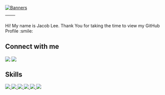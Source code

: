 [![Banners](https://svg-banners.vercel.app/api?type=glitch&text1=🎉%20Do%20it!&width=820&height=200)](https://github.com/Akshay090/svg-banners)

|<img align="center" src="https://github-readme-stats.vercel.app/api?username=desnlee&show_icons=true&theme=buefy&hide_border=true" alt="" />|<img align="center" src="https://github-readme-stats.vercel.app/api/top-langs/?username=desnlee&layout=compact&theme=buefy&hide_border=true" alt="" />|
| ----------------------------------------------------------------------------------------------------------------------------------------------- | --------------------------------------------------------------------------------------------------------------------------------------------------------- |

</p>
<div size='24px'> Hi! My name is Jacob Lee. Thank You for taking the time to view my GitHub Profile :smile: 
</div>


<h2> Connect with me </h2>
<a href = 'https://github.com/desnlee'> <img align= 'center' src="https://img.shields.io/badge/GitHub-100000?style=for-the-badge&logo=github&logoColor=white"/></a>
<a href = 'https://t.me/DesnLeeBot'> <img align= 'center' src="https://img.shields.io/badge/Telegram-2CA5E0?style=for-the-badge&logo=telegram&logoColor=white"/></a>


<br>


<h2> Skills </h2>
<a href= '#-skills--' > <img src ='https://img.shields.io/badge/TypeScript-007ACC?style=for-the-badge&logo=typescript&logoColor=white'> </a>
<a href= '#-skills--' > <img src ='https://img.shields.io/badge/JavaScript-F7DF1E?style=for-the-badge&logo=javascript&logoColor=black'> </a>
<a href= '#-skills--' > <img src ='https://img.shields.io/badge/Node.js-43853D?style=for-the-badge&logo=node.js&logoColor=white'> </a>
<a href= '#-skills--' > <img src ='https://img.shields.io/badge/Go-00BFFF?style=for-the-badge&logo=go&logoColor=white'> </a>
<a href= '#-skills--' > <img src ='https://img.shields.io/badge/React-20232A?style=for-the-badge&logo=react&logoColor=61DAFB'> </a>
<a href= '#-skills--' > <img src ='https://img.shields.io/badge/Vue.js-35495E?style=for-the-badge&logo=vue.js&logoColor=4FC08D'> </a>


<br>


<!-- <footer align='center'>README made with help of <a href='https://github.com/rahulbanerjee26/githubProfileReadmeGenerator'>githubProfileReadmeGenerator</a> </footer> -->
